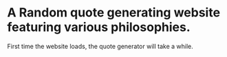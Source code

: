 # A Random quote generating website featuring various philosophies.

First time the website loads, the quote generator will take a while.
